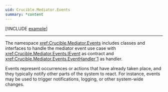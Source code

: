 ```yaml
---
uid: Crucible.Mediator.Events
summary: *content
---
```


[!INCLUDE [example](../../Fragments/basic-usage-label.md)]

---

The namespace <xref:Crucible.Mediator.Events> includes classes and interfaces
to handle the mediator event use case with <xref:Crucible.Mediator.Events.IEvent> 
as contract and <xref:Crucible.Mediator.Events.EventHandler`1> as handler.

Events represent occurrences or actions that have already taken place, 
and they typically notify other parts of the system to react. 
For instance, events may be used to trigger notifications, logging, 
or other system-wide changes.